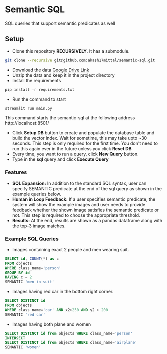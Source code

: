 # Semantic SQL
SQL queries that support semantic predicates as well

## Setup
- Clone this repository **RECURSIVELY**. It has a submodule.
```bash
git clone --recursive git@github.com:akash17mittal/semantic-sql.git
```
- Download the data [Google Drive Link](https://drive.google.com/file/d/1Z14mnJI4ANrylNDpp65N8RbGgZ-eA7IY/view?usp=sharing)
- Unzip the data and keep it in the project directory
- Install the requirements
```python
pip install -r requirements.txt
```
- Run the command to start
```python
streamlit run main.py
```
This command starts the semantic-sql at the following address http://localhost:8501/

- Click **Setup DB** button to create and populate the database table and build the vector index. Wait for sometime, this may take upto ~30 seconds. This step is only required for the first time. You don't need to run this again ever in the future unless you click **Reset DB**
- Every time, you want to run a query, click **New Query** button.
- Type in the __sql__ query and click **Execute Query**

### Features
- **SQL Expansion:** In addition to the standard SQL syntax, user can specify SEMANTIC predicate at the end of the sql query as shown in the example queries below.
- **Human in Loop Feedback:** If a user specifies semantic predicate, the system will show the example images and user needs to provide feedback whether the shown image satisfies the semantic predicate or not. This step is required to choose the appropriate threshold.
- **Results:** At the end, results are shown as a pandas dataframe along with the top-3 image matches.

### Example SQL Queries
- Images containing exact 2 people and men wearing suit.
```sql
SELECT id, COUNT(*) as c
FROM objects
WHERE class_name='person'
GROUP BY id
HAVING c = 2
SEMANTIC 'men in suit'
```
- Images having red car in the bottom right corner.
```sql
SELECT DISTINCT id
FROM objects
WHERE class_name='car' AND x2>250 AND y2 > 200
SEMANTIC 'red car'
```
- Images having both plane and women
```sql
SELECT DISTINCT id from objects WHERE class_name='person' 
INTERSECT
SELECT DISTINCT id from objects WHERE class_name='airplane' 
SEMANTIC 'women'
```